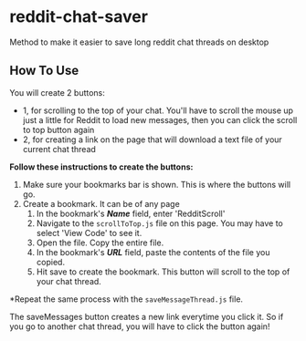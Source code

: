 # reddit-chat-saver

Method to make it easier to save long reddit chat threads on desktop

## How To Use

You will create 2 buttons:

- 1, for scrolling to the top of your chat. You'll have to scroll the mouse up just a little for Reddit to load new messages, then you can click the scroll to top button again
- 2, for creating a link on the page that will download a text file of your current chat thread

**Follow these instructions to create the buttons:**

1. Make sure your bookmarks bar is shown. This is where the buttons will go.
2. Create a bookmark. It can be of any page
   1. In the bookmark's **_Name_** field, enter 'RedditScroll'
   2. Navigate to the `scrollToTop.js` file on this page. You may have to select 'View Code' to see it.
   3. Open the file. Copy the entire file.
   4. In the bookmark's **_URL_** field, paste the contents of the file you copied.
   5. Hit save to create the bookmark. This button will scroll to the top of your chat thread.

\*Repeat the same process with the `saveMessageThread.js` file.

The saveMessages button creates a new link everytime you click it. So if you go to another chat thread, you will have to click the button again!
